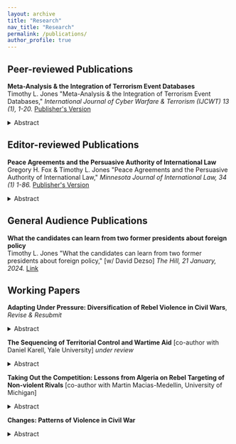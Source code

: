 ```yaml
---
layout: archive
title: "Research"
nav_title: "Research"
permalink: /publications/
author_profile: true
---
```


## Peer-reviewed Publications

**Meta-Analysis & the Integration of Terrorism Event Databases**    
Timothy L. Jones "Meta-Analysis & the Integration of Terrorism Event Databases," *International Journal of Cyber Warfare & Terrorism (IJCWT) 13 (1), 1-20.* [Publisher's Version](https://www.igi-global.com/article/meta-analysis-and-the-integration-of-terrorism-event-databases/335944)

<details>
<summary>Abstract</summary>
Why do terrorist attacks occur in certain places and times but not others? Despite advances in collection and empirical methods, the literature has produced divergent results and reached little consensus for common hypotheses about the economic, political, and social causes of terrorism. It is hard to know what to make disagreements as studies adopt disparate research designs using different datasets covering different locations and times. This article applies the xSub data protocol to conduct a meta-analysis of terrorism event datasets and isolate explanations for variations in findings. Although the datasets are constructed for different purposes by different research teams, with different inclusion standards, processing data onto a common event typology, and conducting analysis across common coverage reduces heterogeneity in findings. This protocol also facilitates comparisons with general conflict event datasets, providing researchers, policymakers, and practitioners with a broader context for understanding terrorism in relation to other forms of violence.  
</details>

## Editor-reviewed Publications

**Peace Agreements and the Persuasive Authority of International Law** <br>
Gregory H. Fox & Timothy L. Jones "Peace Agreements and the Persuasive Authority of International Law," *Minnesota Journal of International Law, 34 (1) 1-86.* [Publisher's Version](https://scholarship.law.umn.edu/minn-jrnl-intl-law/vol34/iss1/1/)

<details>
<summary>Abstract</summary>
Non-international armed conflicts, or “NIACs,” are the most common form of warfare in the contemporary era. Not surprisingly, agreements ending NIACs are the most common type of peace agreement. But NIAC agreements appear permanently suspended in an international legal limbo: they do not qualify as binding treaties and neither international actors nor scholars agree on another legal status. <br><br>

This article is the second in a series to explore alternatives to the binding/non-binding dichotomy in understanding NIAC agreements’ relation to international law. We collected and coded all final NIAC agreements from 1991 to 2017 for incorporation of a range of international law principles, grouped primarily as those related to governance in the post-conflict state and those pertaining to transitional justice. We proposed a series of hypotheses as to why some agreements might have higher rates of incorporation and some lower.<br><br> 

Our primary findings reveal: (i) a notable increase in the incorporation of transitional justice principles, not governance principles, when the United Nations assumes roles such as party, mediator, observer, or witness; (ii) a decrease in international law incorporation, when regional organizations are involved in any capacity; and (iii) an associated decrease in overall international law incorporation, specifically governance principles, as conflicts become more lethal or focus on territorial disputes. <br><br>

The UN’s association with higher inclusion of international norms, as well as the ubiquity of including governance norms when any third party joins a NIAC peace process, casts the agreements as important vehicles for implementing and enforcing international legal principles. This role for international law is not dependent on the agreements’ formal status. But the critical participation of the UN -- an organization not only built on fidelity to international law but that instructs its representatives to employ international law as a framework for peace process -- is also a marker of this role’s fragility. Recent gridlock in the UN may have dire implications for this mode of legal influence. <br><br>
</details>

## General Audience Publications

**What the candidates can learn from two former presidents about foreign policy**    
Timothy L. Jones "What the candidates can learn from two former presidents about foreign policy," [w/ David Dezso] *The Hill, 21 January, 2024.* [Link](https://thehill.com/opinion/international/4417080-what-the-candidates-should-learn-from-two-former-presidents-about-foreign-policy/)

## Working Papers

**Adapting Under Pressure: Diversification of Rebel Violence in Civil Wars**, *Revise & Resubmit*

<details>
<summary>Abstract</summary>
In civil wars, why do some rebel groups adopt diversify portfolios of violence, while others specialize? This article proposes that rebels expand and contract repertoires in response to fluctuating external pressure. An analysis of 623 rebel groups across 30 civil wars reveals that diversification allows rebels to increase attack rates, appearing to stretch state resources and evade defensive measures. Leveraging a natural experiment from decapitation strikes in Pakistan, I find that adaptation to pressure better explains rebel dynamics than alternative theories, such as principal-agent problems. While diversification enhances survivability, it appears to undermine rebels' ability to achieve strategic objectives. 
</details>

**The Sequencing of Territorial Control and Wartime Aid** [co-author with Daniel Karell, Yale University] *under review*

<details>
<summary>Abstract</summary>
How does development aid affect insurgent violence, and under what conditions can it contribute to stabilization? While existing studies emphasize the importance of service provision in population-centric counterinsurgency, they often overlook how the effectiveness of aid varies across time and territory. This study examines the conditional effects of development aid on violence during the US-led war in Afghanistan. We construct and analyze twelve years of newly generated, fine-grained monthly estimates of territorial control, paired with data on over 63,000 development projects implemented through Afghanistan’s National Solidarity Program (NSP)—a low-cost, community-driven aid initiative. We contend that the effectiveness of aid depends on its sequencing relative to state consolidation: aid delivered into contested territory provokes violence, while aid introduced after the establishment of control helps to reduce it. This pattern holds across multiple conflict phases, with aid most effective during lower-intensity periods and least effective during large-scale military operations. The results are consistent across alternative measures of aid and estimates of territorial control. Together, the findings offer new insight into the political logic of wartime aid and underscore the importance of aligning development interventions with both micro- and macro-level security dynamics. 
</details>

**Taking Out the Competition: Lessons from Algeria on Rebel Targeting of Non-violent Rivals** [co-author with Martin Macias-Medellin, University of Michigan]

<details>
<summary>Abstract</summary>
To what extent does competition shape rebel behavior in civil war? While scholars have increasingly scrutinized the impact of multiple armed rebel groups on conflict dynamics, this study considers a less examined aspect: the influence of non-violent rivals. We posit that rebel groups strategically target high-profile social personalities during periods of fragmented opposition, viewing them as a threat to their political relevance and authority, to bolster their support base, and eliminate alternative means to challenge the state. As non-violent campaigns diminish or disappear, rebel groups pivot their attention towards targeting rival militant factions, state security forces, and the general population. Our theory is substantiated through an original dataset detailing violent events in Algeria from 1988 to 2001. This research sheds new light on the targeting behavior of rebel groups and underscores the significance of considering both violent and non-violent dimensions in understanding civil conflict dynamics.    
</details>

**Changes: Patterns of Violence in Civil War**

<details>
<summary>Abstract</summary>
What explains variation in patterns of violence across time and space in armed conflict? Understanding the sources of heterogeneity in violence over time and across different locations can provide insights into the ways in which armed conflict adapts and evolves, and potential ways to anticipate and respond to these changes with more effective policies and countermeasures. However, identification of and insight into patterns can be limited by the reliance upon narrow and incomplete measures. This paper introduces a novel measurement strategy to consider patterns of violence POV in civil wars. This approach integrates and organizes data from leading conflict event datasets along the following dimensions: target, force, and magnitude for government forces and challengers in 33 civil wars in 26 countries from 1997 to 2021. This approach and accompanying dataset provides a unique opportunity to analyze mechanisms shaping heterogeneity in violence and explore under what conditions different patterns of violence may emerge. In this paper, I demonstrate how the this measurement strategy improve identification and analysis of trends and illustrate the research questions it could help answer. By leveraging this approach, scholars and policymakers can gain a better understanding of the drivers of violence in armed conflict and develop more effective strategies to reduce its occurrence.
</details>
